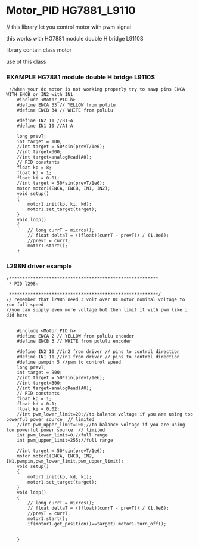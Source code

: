 # Motor_PID HG7881_L9110


// this library let you control motor with pwm signal  

this works with HG7881 module double H bridge  L9110S


library contain class motor

use of this class


### EXAMPLE HG7881 module double H bridge  L9110S

     //when your dc motor is not working properly try to sawp pins ENCA WITH ENCB or IN2 with IN1
        #include <Motor_PID.h>
        #define ENCA 33 // YELLOW from polulu
        #define ENCB 34 // WHITE from polulu

        #define IN2 11 //B1-A
        #define IN1 10 //A1-A

        long prevT;
        int target = 100;
        //int target = 50*sin(prevT/1e6);
        //int target=300;
        //int target=analogRead(A0);
        // PID constants
        float kp = 8;
        float kd = 1;
        float ki = 0.01;
        //int target = 50*sin(prevT/1e6);
        motor motor1(ENCA, ENCB, IN1, IN2);
        void setup()
        {
            motor1.init(kp, ki, kd);
            motor1.set_target(target);
        }
        void loop()
        {
            // long currT = micros();
            // float deltaT = ((float)(currT - prevT)) / (1.0e6);
            //prevT = currT;
            motor1.start();
        }

### L298N driver example
    /********************************************************
     * PID l298n

     ********************************************************/
    // remember that l298n need 3 volt over DC motor nominal voltage to run full speed 
    //you can supply even more voltage but then limit it with pwm like i did here

   
        #include <Motor_PID.h>
        #define ENCA 2 // YELLOW from polulu encoder
        #define ENCB 3 // WHITE from polulu encoder

        #define IN2 10 //in2 from driver // pins to control direction
        #define IN1 11 //in1 from driver // pins to control direction
        #define pwmpin 5 //pwm to control speed
        long prevT;
        int target = 900;
        //int target = 50*sin(prevT/1e6);
        //int target=300;
        //int target=analogRead(A0);
        // PID constants
        float kp = 1;
        float kd = 0.1;
        float ki = 0.02;
        //int pwm_lower_limit=20;//to balance voltage if you are using too powerful power source  // limited
        //int pwm_upper_limit=100;//to balance voltage if you are using too powerful power source  // limited
        int pwm_lower_limit=0;//full range
        int pwm_upper_limit=255;//full range

        //int target = 50*sin(prevT/1e6);
        motor motor1(ENCA, ENCB, IN2, IN1,pwmpin,pwm_lower_limit,pwm_upper_limit);
        void setup()
        {
            motor1.init(kp, kd, ki);
            motor1.set_target(target);
        }
        void loop()
        {
            // long currT = micros();
            // float deltaT = ((float)(currT - prevT)) / (1.0e6);
            //prevT = currT;
            motor1.start();
            if(motor1.get_position()==target) motor1.turn_off();
        
            
        }
    
